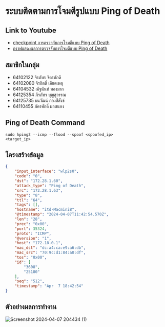 # ระบบติดตามการโจมตีรูปแบบ Ping of Death
## Link to Youtube
- [checkpoint การตรวจจับการโจมตีแบบ Ping of Death](https://youtu.be/BAh69DkOwuc?si=MIl8_Ys98mKSaYL-) 
- [กราฟแสดงผลการตรวจจับการโจมตีแบบ Ping of Death](https://youtu.be/BAh69DkOwuc?si=MIl8_Ys98mKSaYL-)
## สมาชิกในกลุ่ม
- 64102122 จิรภัทร จิตรภักดี
- 64102080 จิรกิตติ์ เอียดเหตุ 
- 64104532 ณัฐนันท์ ทองมาก
- 64125354 ภีรภัทร บุญสุวรรณ
- 64125735 ธนวัฒน์ กองสีสังข์
- 64110455 ภัครศักดิ์ ผลสนอง 
## Ping of Death Command
<code>sudo hping3 --icmp --flood --spoof <spoofed_ip> <target_ip></code>
## โครงสร้างข้อมูล
```json
{
    "input_interface": "wlp2s0",
    "code": "0",
    "dst": "172.28.1.60",
    "attack_type": "Ping of Death",
    "src": "172.28.1.63",
    "type": "8",
    "ttl": "64",
    "tags": [],
    "hostname": "itd-Macmini8",
    "@timestamp": "2024-04-07T11:42:54.570Z",
    "len": "28",
    "prec": "0x00",
    "port": 35324,
    "proto": "ICMP",
    "@version": "1",
    "host": "172.18.0.1",
    "mac_dst": "dc:a4:ca:e9:a6:db",
    "mac_src": "70:9c:d1:84:a0:df",
    "tos": "0x00",
    "id": [
        "3608",
        "25180"
    ],
    "seq": "512",
    "timestamp": "Apr  7 18:42:54"
}
```
## ตัวอย่างผลการทำงาน
![Screenshot 2024-04-07 204434 (1)](https://github.com/TOEYJIRAKIT/Cyber-Security---Project/assets/110581279/a0723a82-7174-45d8-adfa-f165d89999e5)
